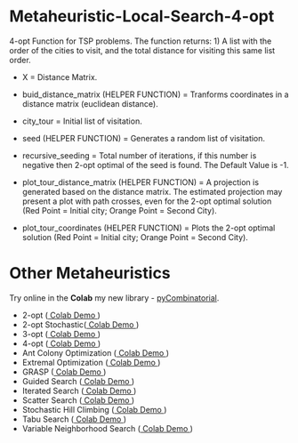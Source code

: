 # Metaheuristic-Local-Search-4-opt
4-opt Function for TSP problems. The function returns: 1) A list with the order of the cities to visit, and the total distance for visiting this same list order.

* X = Distance Matrix.

* buid_distance_matrix (HELPER FUNCTION) = Tranforms coordinates in a distance matrix (euclidean distance).

* city_tour = Initial list of visitation.

* seed (HELPER FUNCTION) = Generates a random list of visitation.

* recursive_seeding = Total number of iterations, if this number is negative then 2-opt optimal of the seed is found. The Default Value is -1.

* plot_tour_distance_matrix (HELPER FUNCTION) = A projection is generated based on the distance matrix. The estimated projection may present a plot with path crosses, even for the 2-opt optimal solution (Red Point = Initial city; Orange Point = Second City).

* plot_tour_coordinates (HELPER FUNCTION) = Plots the 2-opt optimal solution (Red Point = Initial city; Orange Point = Second City).

# Other Metaheuristics

Try online in the **Colab**  my new library - [pyCombinatorial](https://github.com/Valdecy/pyCombinatorial).

- 2-opt ([ Colab Demo ](https://colab.research.google.com/drive/1SLkM8r_VdlFCpNpm-2yTfr_ynSC5WIX9?usp=sharing))
- 2-opt Stochastic([ Colab Demo ](https://colab.research.google.com/drive/1xTm__7OwQVC_KX2b-eExLGgG1DgnJ10a?usp=sharing))
- 3-opt ([ Colab Demo ](https://colab.research.google.com/drive/1iAZLawLBZ-7yaPCyobMtel1SvBamxtjL?usp=sharing))
- 4-opt ([ Colab Demo ](https://colab.research.google.com/drive/1N8HKhVY4s20sfqo8IWIaCY-NHVk6gARS?usp=sharing))
- Ant Colony Optimization ([ Colab Demo ](https://colab.research.google.com/drive/1O2qogrjE4mZUZX3nsSxw43crumlBnd-D?usp=sharing))
- Extremal Optimization ([ Colab Demo ](https://colab.research.google.com/drive/1Y5YH0eYKjr1nj_IfhJXaILRDIXm-LWLs?usp=sharing))
- GRASP ([ Colab Demo ](https://colab.research.google.com/drive/1OnRyCc6C_QL6wr6-l5RlQI4eGbMdwuhS?usp=sharing))
- Guided Search ([ Colab Demo ](https://colab.research.google.com/drive/1uT9mlDoo37Ni7hqziGNELEGQCGBKQ83o?usp=sharing))
- Iterated Search ([ Colab Demo ](https://colab.research.google.com/drive/1U3sPpknulwsCUQq9mK7Ywfb8ap2GIXZv?usp=sharing))
- Scatter Search ([ Colab Demo ](https://colab.research.google.com/drive/115Ql6KegvOjlNUUfsbY4fA8Vab-db26N?usp=sharing))
- Stochastic Hill Climbing ([ Colab Demo ](https://colab.research.google.com/drive/1_wP6vg4JoRHGItGxEtXcf9Y9OuuoDlDl?usp=sharing))
- Tabu Search ([ Colab Demo ](https://colab.research.google.com/drive/1SRwQrBaxkKk18SDvQPy--0yNRWdl6Y1G?usp=sharing))
- Variable Neighborhood Search ([ Colab Demo ](https://colab.research.google.com/drive/1yMWjYuurzpcijsCFDTA76fAwJmSaDkZq?usp=sharing))
